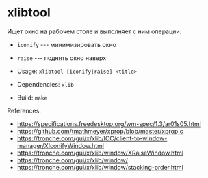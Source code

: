 # xlibtool

Ищет окно на рабочем столе и выполняет с ним операции:
* `iconify` --- минимизировать окно
* `raise` --- поднять окно наверх

* Usage: `xlibtool [iconify|raise] <title>`
* Dependencies: `xlib`
* Build: `make`

References:

* https://specifications.freedesktop.org/wm-spec/1.3/ar01s05.html
* https://github.com/tmathmeyer/xprop/blob/master/xprop.c
* https://tronche.com/gui/x/xlib/ICC/client-to-window-manager/XIconifyWindow.html
* https://tronche.com/gui/x/xlib/window/XRaiseWindow.html
* https://tronche.com/gui/x/xlib/window/
* https://tronche.com/gui/x/xlib/window/stacking-order.html